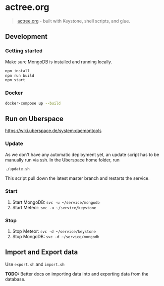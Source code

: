 # actree.org

> [actree.org](https://www.actree.org) - built with Keystone, shell scripts, and glue.

## Development

### Getting started

Make sure MongoDB is installed and running locally.

```sh
npm install
npm run build
npm start
```

### Docker

```sh
docker-compose up --build
```

## Run on Uberspace

https://wiki.uberspace.de/system:daemontools

### Update

As we don't have any automatic deployment yet, an update script has to be manually run via ssh. In the Uberspace
home folder, run

```sh
./update.sh
```

This script pull down the latest master branch and restarts the service.

### Start

1. Start MongoDB: `svc -u ~/service/mongodb`
2. Start Meteor: `svc -u ~/service/keystone`

### Stop

1. Stop Meteor: `svc -d ~/service/keystone`
2. Stop MongoDB: `svc -d ~/service/mongodb`

## Import and Export data

Use `export.sh` and `import.sh`

**TODO:** Better docs on importing data into and exporting data from the database.
